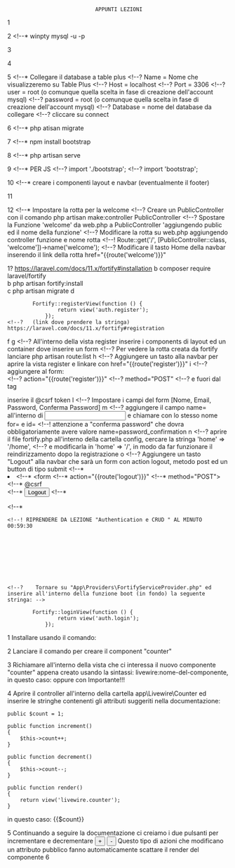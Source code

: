                                 APPUNTI LEZIONI


<!--! Comandi per avviare un nuovo progetto con laravel 11  -->

1 <!--* composer create-project --prefer-dist laravel/laravel nome-del-tuo-progetto "11" -->

2 <!--* winpty mysql -u <il tuo username> -p
<!--* poi inserisci la password -->

3 <!--* create database <nome del database>; -->

4 <!--* exit -->

5 <!--* Collegare il database a table plus 
            <!--? Name = Nome che visualizzeremo su Table Plus
            <!--? Host = localhost
            <!--? Port = 3306
            <!--? user = root (o comunque quella scelta in fase di creazione dell'account mysql)
            <!--? password = root (o comunque quella scelta in fase di creazione dell'account mysql)
            <!--? Database = nome del database da collegare
            <!--? cliccare su connect

6 <!--* php atisan migrate

7 <!--* npm install bootstrap

8 <!--* php artisan serve

9 <!--* in app.js e app.css inserire gli import di bootstrap 
    <!--! NB: Le modifiche al CSS saranno applicate solo dopo aver attiva VITE (STEP 11) -->
            <!--* PER CSS
            <!--? @import 'bootstrap'; 
            <!--? @import url(./style.css);-->
            <!--* PER JS
            <!--? import './bootstrap';
            <!--? import 'bootstrap';

10 <!--* creare i componenti layout e navbar (eventualmente il footer)

11 <!--* nel layout inserire il @vite
    <!--?    All'interno di <head> e subito sotto <title>
    <!--?    @vite(['resources/css/app.css', 'resources/js/app.js'])    -->

12 <!--* Impostare la rotta per la welcome
    <!--? Creare un PublicController con il comando  php artisan make:controller PublicController
    <!--? Spostare la Funzione 'welcome' da web.php a PublicController 'aggiungendo public ed il nome della funzione'
    <!--? Modificare la rotta su web.php aggiungendo controller funzione e nome rotta 
    <!--!       Route::get('/', [PublicController::class, 'welcome'])->name('welcome');
    <!--? Modificare il tasto Home della navbar inserendo il link della rotta href="{{route('welcome')}}"

1? <!--* Installare fortify (per gestire login e registrazione degli utenti) 
  a <!--?     Seguire la guida su-->  https://laravel.com/docs/11.x/fortify#installation
  b <!--?     Lanciare-->  composer require laravel/fortify   
  b <!--?     per installare le dipendenze di PHP Lanciare-->  php artisan fortify:install       
  c <!--?     lanciare nuovamente-->  php artisan migrate
  d <!--?     entrare all'interno del percorso "App\Providers\FortifyServiceProvider.php" ed inserire 
  e <!--?     all'interno della funzione boot (in fondo) la seguente stringa: -->
  
            Fortify::registerView(function () {
                    return view('auth.register');
                });
    <!--?   (link dove prendere la stringa)     https://laravel.com/docs/11.x/fortify#registration
  f <!--?    In views creare la cartella "auth" e la vista register.blade.php   -->
  g <!--?    All'interno della vista register inserire i components di layout ed un container dove inserire un form
    <!--?    Per vedere la rotta creata da fortify lanciare php artisan route:list
  h <!--?    Aggiungere un tasto alla navbar per aprire la vista register e linkare con href="{{route('register')}}"
  i <!--?    aggiungere al form:    
    <!--?            action="{{route('register')}}"
    <!--?            method="POST"
    <!--?    e fuori dal tag <form> inserire il @csrf   token
  l <!--?    Impostare i campi del form [Nome, Email, Password, Conferma Password]
  m <!--?    aggiungere il campo name= all'interno di <input> e chiamare con lo stesso nome for= e id=
    <!--!    attenzione a "conferma password" che dovra obbligatoriamente avere valore name=password_confirmation
  n <!--? aprire il file fortify.php all'interno della cartella config, cercare la stringa 'home' => '/home',
    <!--?  e modificarla in 'home' => '/',  in modo da far funzionare il reindirizzamento dopo la registrazione
  o <!--? Aggiungere un tasto "Logout" alla navbar che sarà un form con action logout, metodo post ed un button di tipo submit
    <!--*            <li class="nav-item">
    <!--*                <form 
    <!--*                action="{{route('logout')}}" 
    <!--*                method="POST">
    <!--*                @csrf                    
    <!--*                    <button class="nav-link" type="submit">Logout</button>
    <!--*                </form>
    <!--*            </li>

    <!--! RIPRENDERE DA LEZIONE "Authentication e CRUD " AL MINUTO 00:59:30









    <!--?    Tornare su "App\Providers\FortifyServiceProvider.php" ed inserire all'interno della funzione boot (in fondo) la seguente stringa: -->

            Fortify::loginView(function () {
                    return view('auth.login');
                });

   <!--?    Andare sulla cartella "auth" ed al suo interno creare il file login.blade.php

   <!--? LARAVEL AUTENTICATION E CRUD al minuto 00:27:00

             
13 <!--*  -->

<!--! Vederti la lezione sui componenti, lezione sul bundling degli assets e la lezione sui controller -->





<!--!                           LIVEWIRE                    -->

<!--?    Documentazione:     https://livewire.laravel.com/docs/quickstart  -->

1 Installare usando il comando:  
<!--* composer require livewire/livewire -->

2 Lanciare il comando per creare il component "counter"
<!--* php artisan make:livewire counter -->

3 Richiamare all'interno della vista che ci interessa il nuovo componente "counter" appena creato 
  usando la sintassi:   livewire:nome-del-componente, in questo caso:  <!--* livewire:counter  -->
  oppure con <!--* @livewire('counter')  -->
  Importante!!! <!--! Un component livewire può contenere al sul interno un solo <div></div> contenente altri div --> 

4 Aprire il controller all'interno della cartella app\Livewire\Counter ed inserire le stringhe contenenti gli attributi suggeriti nella documentazione:      <!--!  https://livewire.laravel.com/docs/quickstart  -->

    public $count = 1;
 
    public function increment()
    {
        $this->count++;
    }
 
    public function decrement()
    {
        $this->count--;
    }
 
    public function render()
    {
        return view('livewire.counter');
    }


  <!--! IMPORTANTE!!!! Qualsiasi attribbuto pubblico dichiarato nel componente backend livewire sarà subito disponibile al componente frontend livewire tramite blade sintax -->  
  in questo caso: {{$count}}

5 Continuando a seguire la documentazione ci creiamo i due pulsanti per incrementare e decrementare
  <button wire:click="increment">+</button>
  <button wire:click="decrement">-</button>
  Questo tipo di azioni che modificano un attributo pubblico fanno automaticamente scattare il render del componente
    <!--? Minuto 00:53:00 della lezione Livewire  -->
6



